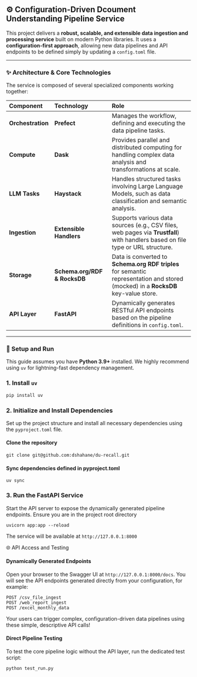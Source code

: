 ## ⚙️ Configuration-Driven Dcoument Understanding Pipeline Service

This project delivers a **robust, scalable, and extensible data ingestion and processing service** built on modern Python libraries. It uses a **configuration-first approach**, allowing new data pipelines and API endpoints to be defined simply by updating a `config.toml` file.

---

### ✨ Architecture & Core Technologies

The service is composed of several specialized components working together:

| Component | Technology | Role |
| :--- | :--- | :--- |
| **Orchestration** | **Prefect** | Manages the workflow, defining and executing the data pipeline tasks. |
| **Compute** | **Dask** | Provides parallel and distributed computing for handling complex data analysis and transformations at scale. |
| **LLM Tasks** | **Haystack** | Handles structured tasks involving Large Language Models, such as data classification and semantic analysis. |
| **Ingestion** | **Extensible Handlers** | Supports various data sources (e.g., CSV files, web pages via **Trustfall**) with handlers based on file type or URL structure. |
| **Storage** | **Schema.org/RDF & RocksDB** | Data is converted to **Schema.org RDF triples** for semantic representation and stored (mocked) in a **RocksDB** key-value store. |
| **API Layer** | **FastAPI** | Dynamically generates RESTful API endpoints based on the pipeline definitions in `config.toml`. |

---

### 🚀 Setup and Run

This guide assumes you have **Python 3.9+** installed. We highly recommend using `uv` for lightning-fast dependency management.

### 1. Install `uv`

```bash
pip install uv
```

###  2. Initialize and Install Dependencies

Set up the project structure and install all necessary dependencies using the `pyproject.toml` file.

#### Clone the repository
```git clone git@github.com:dshahane/du-recall.git```


#### Sync dependencies defined in pyproject.toml
```uv sync```

### 3. Run the FastAPI Service

Start the API server to expose the dynamically generated pipeline endpoints. Ensure you are in the project root directory

```
uvicorn app:app --reload
```

The service will be available at ```http://127.0.0.1:8000```

🌐 API Access and Testing


#### Dynamically Generated Endpoints

Open your browser to the Swagger UI at ```http://127.0.0.1:8000/docs```. You will see the API endpoints generated directly from your configuration, for example:
```
POST /csv_file_ingest
POST /web_report_ingest
POST /excel_monthly_data
```
Your users can trigger complex, configuration-driven data pipelines using these simple, descriptive API calls!

#### Direct Pipeline Testing

To test the core pipeline logic without the API layer, run the dedicated test script:

```Bash
python test_run.py
```
